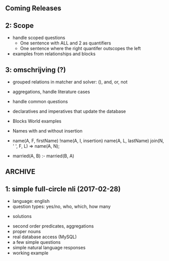 ## Coming Releases

## 2: Scope

* handle scoped questions
    * One sentence with ALL and 2 as quantifiers
    * One sentence where the right quantifer outscopes the left
* examples from relationships and blocks

## 3: omschrijving (?)

* grouped relations in matcher and solver: (), and, or, not
* aggregations, handle literature cases
* handle common questions
* declaratives and imperatives that update the database
* Blocks World examples


* Names with and without insertion
* name(A, F, firstName) !name(A, I, insertion) name(A, L, lastName) join(N, ' ', F, L) => name(A, N);
* married(A, B) :- married(B, A)

## ARCHIVE

## 1: simple full-circle nli (2017-02-28)

* language: english
* question types: yes/no, who, which, how many
- solutions
* second order predicates, aggregations
* proper nouns
* real database access (MySQL)
* a few simple questions
* simple natural language responses
* working example
